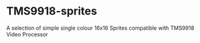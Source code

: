 # TMS9918-sprites
A selection of simple single colour 16x16 Sprites compatible with TMS9918 Video Processor
